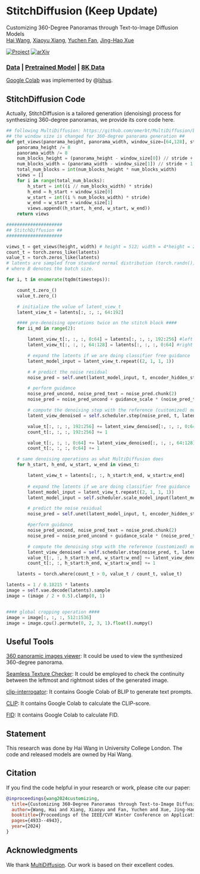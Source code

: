 # StitchDiffusion (Keep Update)
Customizing 360-Degree Panoramas through Text-to-Image Diffusion Models \
[Hai Wang](https://littlewhitesea.github.io/), [Xiaoyu Xiang](https://xiaoyux1ang.github.io/), [Yuchen Fan](https://ychfan.github.io/), [Jing-Hao Xue](https://www.homepages.ucl.ac.uk/~ucakjxu/)

[![Project](https://img.shields.io/badge/Project-Website-orange)](https://littlewhitesea.github.io/stitchdiffusion.github.io/)
[![arXiv](https://img.shields.io/badge/arXiv-2310.18840-b31b1b.svg)](https://arxiv.org/abs/2310.18840)

### [Data](https://drive.google.com/file/d/1EgRwj5BqO7Y-PvdL8mrFwKsqmgN_N4_b/view?usp=sharing) | [Pretrained Model](https://drive.google.com/file/d/1MiaG8v0ZmkTwwrzIEFtVoBj-Jjqi_5lz/view?usp=sharing) | [8K Data](https://drive.google.com/file/d/1RFfLH6zzwsd3rlRRxuN-RtBWv6BsWXMO/view?usp=sharing)

[Google Colab](https://github.com/lshus/stitchdiffusion-colab) was implemented by @[lshus](https://github.com/lshus). 

## StitchDiffusion Code

Actually, StitchDiffusion is a tailored generation (denoising) process for synthesizing 360-degree panoramas, we provide its core code here.

```python
## following MultiDiffusion: https://github.com/omerbt/MultiDiffusion/blob/master/panorama.py ##
## the window size is changed for 360-degree panorama generation ##
def get_views(panorama_height, panorama_width, window_size=[64,128], stride=16):
    panorama_height /= 8
    panorama_width /= 8
    num_blocks_height = (panorama_height - window_size[0]) // stride + 1
    num_blocks_width = (panorama_width - window_size[1]) // stride + 1
    total_num_blocks = int(num_blocks_height * num_blocks_width)
    views = []
    for i in range(total_num_blocks):
        h_start = int((i // num_blocks_width) * stride)
        h_end = h_start + window_size[0]
        w_start = int((i % num_blocks_width) * stride)
        w_end = w_start + window_size[1]
        views.append((h_start, h_end, w_start, w_end))
    return views
```

```python
#####################
## StitchDiffusion ##
#####################

views_t = get_views(height, width) # height = 512; width = 4*height = 2048
count_t = torch.zeros_like(latents)
value_t = torch.zeros_like(latents)
# latents are sampled from standard normal distribution (torch.randn()) with a size of Bx4x64x256,
# where B denotes the batch size.

for i, t in enumerate(tqdm(timesteps)):

    count_t.zero_()
    value_t.zero_()

    # initialize the value of latent_view_t
    latent_view_t = latents[:, :, :, 64:192]

    #### pre-denoising operations twice on the stitch block ####
    for ii_md in range(2):

        latent_view_t[:, :, :, 0:64] = latents[:, :, :, 192:256] #left part of the stitch block
        latent_view_t[:, :, :, 64:128] = latents[:, :, :, 0:64] #right part of the stitch block

        # expand the latents if we are doing classifier free guidance
        latent_model_input = latent_view_t.repeat((2, 1, 1, 1))

        # # predict the noise residual
        noise_pred = self.unet(latent_model_input, t, encoder_hidden_states=text_embeddings)['sample']

        # perform guidance
        noise_pred_uncond, noise_pred_text = noise_pred.chunk(2)
        noise_pred = noise_pred_uncond + guidance_scale * (noise_pred_text - noise_pred_uncond)

        # compute the denoising step with the reference (customized) model
        latent_view_denoised = self.scheduler.step(noise_pred, t, latent_view_t)['prev_sample']

        value_t[:, :, :, 192:256] += latent_view_denoised[:, :, :, 0:64]
        count_t[:, :, :, 192:256] += 1

        value_t[:, :, :, 0:64] += latent_view_denoised[:, :, :, 64:128]
        count_t[:, :, :, 0:64] += 1

    # same denoising operations as what MultiDiffusion does
    for h_start, h_end, w_start, w_end in views_t:

        latent_view_t = latents[:, :, h_start:h_end, w_start:w_end]
    
        # expand the latents if we are doing classifier free guidance
        latent_model_input = latent_view_t.repeat((2, 1, 1, 1))
        latent_model_input = self.scheduler.scale_model_input(latent_model_input, t)

        # predict the noise residual
        noise_pred = self.unet(latent_model_input, t, encoder_hidden_states=text_embeddings)['sample']

        #perform guidance
        noise_pred_uncond, noise_pred_text = noise_pred.chunk(2)
        noise_pred = noise_pred_uncond + guidance_scale * (noise_pred_text - noise_pred_uncond)

        # compute the denoising step with the reference (customized) model
        latent_view_denoised = self.scheduler.step(noise_pred, t, latent_view_t)['prev_sample']
        value_t[:, :, h_start:h_end, w_start:w_end] += latent_view_denoised
        count_t[:, :, h_start:h_end, w_start:w_end] += 1

    latents = torch.where(count_t > 0, value_t / count_t, value_t)

latents = 1 / 0.18215 * latents
image = self.vae.decode(latents).sample
image = (image / 2 + 0.5).clamp(0, 1)


#### global cropping operation ####
image = image[:, :, :, 512:1536]
image = image.cpu().permute(0, 2, 3, 1).float().numpy()
```

## Useful Tools

[360 panoramic images viewer](https://renderstuff.com/tools/360-panorama-web-viewer/): It could be used to view the synthesized 360-degree panorama.

[Seamless Texture Checker](https://www.pycheung.com/checker/): It could be employed to check the continuity between the leftmost and rightmost sides of the generated image. 

[clip-interrogator](https://github.com/pharmapsychotic/clip-interrogator?tab=readme-ov-file): It contains Google Colab of BLIP to generate text prompts.

[CLIP](https://github.com/OpenAI/CLIP): It contains Google Colab to calculate the CLIP-score.

[FID](https://github.com/GaParmar/clean-fid): It contains Google Colab to calculate FID.

## Statement
This research was done by Hai Wang in University College London. The code and released models are owned by Hai Wang.

## Citation
If you find the code helpful in your research or work, please cite our paper:
```Bibtex
@inproceedings{wang2024customizing,
  title={Customizing 360-Degree Panoramas through Text-to-Image Diffusion Models},
  author={Wang, Hai and Xiang, Xiaoyu and Fan, Yuchen and Xue, Jing-Hao},
  booktitle={Proceedings of the IEEE/CVF Winter Conference on Applications of Computer Vision},
  pages={4933--4943},
  year={2024}
}
```
## Acknowledgments
We thank [MultiDiffusion](https://github.com/omerbt/MultiDiffusion). Our work is based on their excellent codes.

